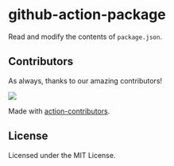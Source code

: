 github-action-package
===

Read and modify the contents of `package.json`.



## Contributors

As always, thanks to our amazing contributors!

<a href="https://github.com/jaywcjlove/github-action-package/graphs/contributors">
  <img src="https://jaywcjlove.github.io/github-action-package/CONTRIBUTORS.svg" />
</a>

Made with [action-contributors](https://github.com/jaywcjlove/github-action-contributors).

## License

Licensed under the MIT License.
